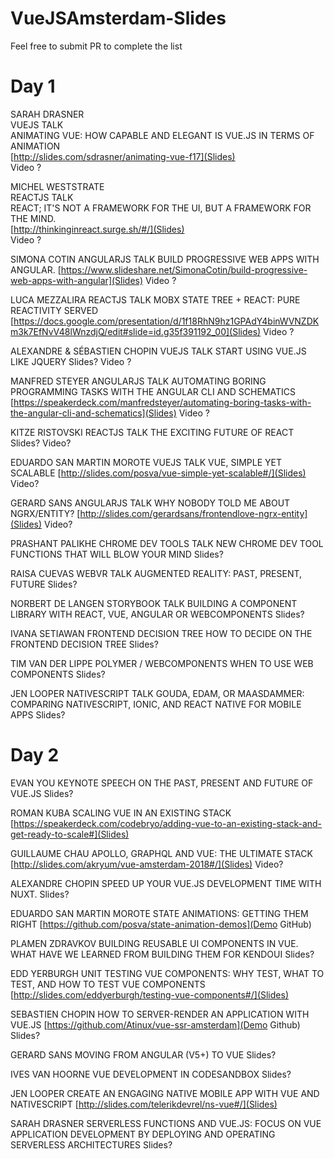 
# VueJSAmsterdam-Slides

Feel free to submit PR to complete the list

# Day 1

SARAH DRASNER  
VUEJS TALK  
ANIMATING VUE: HOW CAPABLE AND ELEGANT IS VUE.JS IN TERMS OF ANIMATION  
[http://slides.com/sdrasner/animating-vue-f17](Slides)  
Video ?  

MICHEL WESTSTRATE  
REACTJS TALK  
REACT; IT'S NOT A FRAMEWORK FOR THE UI, BUT A FRAMEWORK FOR THE MIND.  
[http://thinkinginreact.surge.sh/#/](Slides)  
Video ?  

SIMONA COTIN
ANGULARJS TALK
BUILD PROGRESSIVE WEB APPS WITH ANGULAR.
[https://www.slideshare.net/SimonaCotin/build-progressive-web-apps-with-angular](Slides)
Video ?

LUCA MEZZALIRA
REACTJS TALK
MOBX STATE TREE + REACT: PURE REACTIVITY SERVED
[https://docs.google.com/presentation/d/1f18RhN9hz1GPAdY4binWVNZDKm3k7EfNvV48lWnzdjQ/edit#slide=id.g35f391192_00](Slides)
Video ?

ALEXANDRE & SÉBASTIEN CHOPIN
VUEJS TALK
START USING VUE.JS LIKE JQUERY
Slides?
Video ?

MANFRED STEYER
ANGULARJS TALK
AUTOMATING BORING PROGRAMMING TASKS WITH THE ANGULAR CLI AND SCHEMATICS
[https://speakerdeck.com/manfredsteyer/automating-boring-tasks-with-the-angular-cli-and-schematics](Slides)
Video ?

KITZE RISTOVSKI
REACTJS TALK
THE EXCITING FUTURE OF REACT
Slides?
Video?

EDUARDO SAN MARTIN MOROTE
VUEJS TALK
VUE, SIMPLE YET SCALABLE
[http://slides.com/posva/vue-simple-yet-scalable#/](Slides)
Video?

GERARD SANS
ANGULARJS TALK
WHY NOBODY TOLD ME ABOUT NGRX/ENTITY?
[http://slides.com/gerardsans/frontendlove-ngrx-entity](Slides)
Video?

PRASHANT PALIKHE
CHROME DEV TOOLS TALK
NEW CHROME DEV TOOL FUNCTIONS THAT WILL BLOW YOUR MIND
Slides?

RAISA CUEVAS
WEBVR TALK
AUGMENTED REALITY: PAST, PRESENT, FUTURE
Slides?

NORBERT DE LANGEN
STORYBOOK TALK
BUILDING A COMPONENT LIBRARY WITH REACT, VUE, ANGULAR OR WEBCOMPONENTS
Slides?

IVANA SETIAWAN
FRONTEND DECISION TREE
HOW TO DECIDE ON THE FRONTEND DECISION TREE
Slides?

TIM VAN DER LIPPE
POLYMER / WEBCOMPONENTS
WHEN TO USE WEB COMPONENTS
Slides?

JEN LOOPER
NATIVESCRIPT TALK
GOUDA, EDAM, OR MAASDAMMER: COMPARING NATIVESCRIPT, IONIC, AND REACT NATIVE FOR MOBILE APPS
Slides?


# Day 2

EVAN YOU
KEYNOTE SPEECH ON THE PAST, PRESENT AND FUTURE OF VUE.JS
Slides?

ROMAN KUBA
SCALING VUE IN AN EXISTING STACK
[https://speakerdeck.com/codebryo/adding-vue-to-an-existing-stack-and-get-ready-to-scale#](Slides)

GUILLAUME CHAU
APOLLO, GRAPHQL AND VUE: THE ULTIMATE STACK
[http://slides.com/akryum/vue-amsterdam-2018#/](Slides)
Video?

ALEXANDRE CHOPIN
SPEED UP YOUR VUE.JS DEVELOPMENT TIME WITH NUXT.
Slides?

EDUARDO SAN MARTIN MOROTE
STATE ANIMATIONS: GETTING THEM RIGHT
[https://github.com/posva/state-animation-demos](Demo GitHub)

PLAMEN ZDRAVKOV
BUILDING REUSABLE UI COMPONENTS IN VUE. WHAT HAVE WE LEARNED FROM BUILDING THEM FOR KENDOUI
Slides?

EDD YERBURGH
UNIT TESTING VUE COMPONENTS: WHY TEST, WHAT TO TEST, AND HOW TO TEST VUE COMPONENTS
[http://slides.com/eddyerburgh/testing-vue-components#/](Slides)

SEBASTIEN CHOPIN
HOW TO SERVER-RENDER AN APPLICATION WITH VUE.JS
[https://github.com/Atinux/vue-ssr-amsterdam](Demo Github)
Slides?

GERARD SANS
MOVING FROM ANGULAR (V5+) TO VUE
Slides?

IVES VAN HOORNE
VUE DEVELOPMENT IN CODESANDBOX
Slides?

JEN LOOPER
CREATE AN ENGAGING NATIVE MOBILE APP WITH VUE AND NATIVESCRIPT
[http://slides.com/telerikdevrel/ns-vue#/](Slides)

SARAH DRASNER
SERVERLESS FUNCTIONS AND VUE.JS: FOCUS ON VUE APPLICATION DEVELOPMENT BY DEPLOYING AND OPERATING SERVERLESS ARCHITECTURES
Slides?

